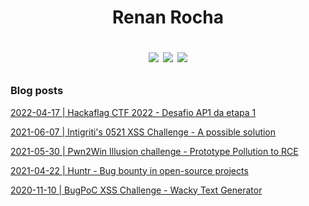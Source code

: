 <h1 align="center">Renan Rocha

[<img src="https://img.shields.io/badge/Blog-%23E5E500?style=for-the-badge&logo=google-chrome&logoColor=%23000000" />](https://blog.effectrenan.com)
[<img src="https://img.shields.io/badge/Linkedin-%23E5E500?style=for-the-badge&logo=Linkedin&logoColor=%23000000" />](https://linkedin.com/in/effectrenan)
[<img src="https://img.shields.io/badge/Twitter-%23E5E500?style=for-the-badge&logo=twitter&logoColor=%23000000" />](https://twitter.com/effectrenan)
  
</h1>

### Blog posts

[2022-04-17 | Hackaflag CTF 2022 - Desafio AP1 da etapa 1](https://blog.effectrenan.com/hackaflag-2022-etapa1/)

[2021-06-07 | Intigriti's 0521 XSS Challenge - A possible solution](https://blog.effectrenan.com/intigriti-xss-challenge-0521/)

[2021-05-30 | Pwn2Win Illusion challenge - Prototype Pollution to RCE](https://blog.effectrenan.com/pwn2win-2021-illusion-web-challenge/)

[2021-04-22 | Huntr - Bug bounty in open-source projects](https://blog.effectrenan.com/huntr-Bug-bounty-in-open-source-projects/)

[2020-11-10 | BugPoC XSS Challenge - Wacky Text Generator](https://blog.effectrenan.com/bugpoc-xss-challenge-wacky-text-generator/)
